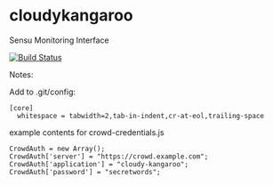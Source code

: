 cloudykangaroo
==============

Sensu Monitoring Interface

[![Build Status](https://api.travis-ci.org/johann8384/cloudykangaroo.png?branch=master)](https://travis-ci.org/johann8384/cloudykangaroo)

Notes:

Add to .git/config:
```
[core]
  whitespace = tabwidth=2,tab-in-indent,cr-at-eol,trailing-space
```

example contents for crowd-credentials.js
```
CrowdAuth = new Array();
CrowdAuth['server'] = "https://crowd.example.com";
CrowdAuth['application'] = "cloudy-kangaroo";
CrowdAuth['password'] = "secretwords";
```
